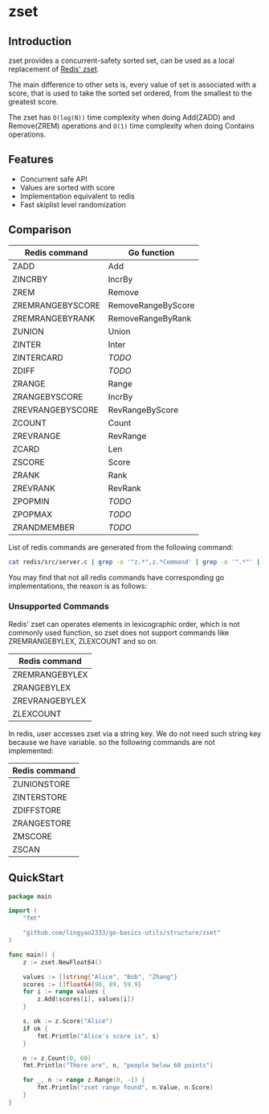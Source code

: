 # zset

## Introduction

zset provides a concurrent-safety sorted set, can be used as a local replacement
of [Redis' zset](https://redis.com/ebook/part-2-core-concepts/chapter-3-commands-in-redis/3-5-sorted-sets/).

The main difference to other sets is, every value of set is associated with a score, that is used to take the sorted set
ordered, from the smallest to the greatest score.

The zset has `O(log(N))` time complexity when doing Add(ZADD) and Remove(ZREM) operations and `O(1)` time complexity
when doing Contains operations.

## Features

- Concurrent safe API
- Values are sorted with score
- Implementation equivalent to redis
- Fast skiplist level randomization

## Comparison

| Redis command         | Go function         |
|-----------------------|---------------------|
| ZADD                  | Add                 |
| ZINCRBY               | IncrBy              |
| ZREM                  | Remove              |
| ZREMRANGEBYSCORE      | RemoveRangeByScore  |
| ZREMRANGEBYRANK       | RemoveRangeByRank   |
| ZUNION                | Union               |
| ZINTER                | Inter               |
| ZINTERCARD            | *TODO*              |
| ZDIFF                 | *TODO*              |
| ZRANGE                | Range               |
| ZRANGEBYSCORE         | IncrBy              |
| ZREVRANGEBYSCORE      | RevRangeByScore     |
| ZCOUNT                | Count               |
| ZREVRANGE             | RevRange            |
| ZCARD                 | Len                 |
| ZSCORE                | Score               |
| ZRANK                 | Rank                |
| ZREVRANK              | RevRank             |
| ZPOPMIN               | *TODO*              |
| ZPOPMAX               | *TODO*              |
| ZRANDMEMBER           | *TODO*              |

List of redis commands are generated from the following command:

```bash
cat redis/src/server.c | grep -o '"z.*",z.*Command' | grep -o '".*"' | cut -d '"' -f2
```

You may find that not all redis commands have corresponding go implementations,
the reason is as follows:

### Unsupported Commands

Redis' zset can operates elements in lexicographic order, which is not commonly
used function, so zset does not support commands like ZREMRANGEBYLEX, ZLEXCOUNT
and so on.

| Redis command         |
|-----------------------|
| ZREMRANGEBYLEX        |
| ZRANGEBYLEX           |
| ZREVRANGEBYLEX        |
| ZLEXCOUNT             |

In redis, user accesses zset via a string key. We do not need such string key
because we have variable. so the following commands are not implemented:

| Redis command         |
|-----------------------|
| ZUNIONSTORE           |
| ZINTERSTORE           |
| ZDIFFSTORE            |
| ZRANGESTORE           |
| ZMSCORE               |
| ZSCAN                 |

## QuickStart

```go
package main

import (
	"fmt"

	"github.com/lingyao2333/go-basics-utils/structure/zset"
)

func main() {
	z := zset.NewFloat64()

	values := []string{"Alice", "Bob", "Zhang"}
	scores := []float64{90, 89, 59.9}
	for i := range values {
		z.Add(scores[i], values[i])
	}

	s, ok := z.Score("Alice")
	if ok {
		fmt.Println("Alice's score is", s)
	}

	n := z.Count(0, 60)
	fmt.Println("There are", n, "people below 60 points")

	for _, n := range z.Range(0, -1) {
		fmt.Println("zset range found", n.Value, n.Score)
	}
}
```
